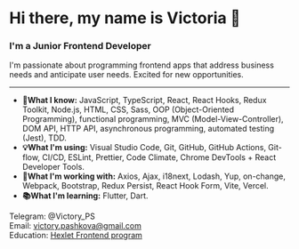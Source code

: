 # Hi there, my name is Victoria 👋

### I'm a Junior Frontend Developer

I'm passionate about programming frontend apps that address business needs and anticipate user needs. Excited for new opportunities.

---

- **🧠What I know:** JavaScript, TypeScript, React, React Hooks, Redux Toolkit, Node.js, HTML, CSS, Sass, OOP (Object-Oriented Programming), functional programming, MVC (Model-View-Controller), DOM API, HTTP API, asynchronous programming, automated testing (Jest), TDD.
- **💡What I'm using:** Visual Studio Code, Git, GitHub, GitHub Actions, Git-flow, CI/CD, ESLint, Prettier, Code Climate, Chrome DevTools + React Developer Tools.
- **🚀What I'm working with:** Axios, Ajax, i18next, Lodash, Yup, on-change, Webpack, Bootstrap, Redux Persist, React Hook Form, Vite, Vercel.
- **📚What I'm learning:** Flutter, Dart.

Telegram: @Victory_PS  
Email: victory.pashkova@gmail.com  
Education: [Hexlet Frontend program](https://ru.hexlet.io/programs/frontend)


<!--
**VictoryPashkova/VictoryPashkova** is a ✨ _special_ ✨ repository because its `README.md` (this file) appears on your GitHub profile.

Here are some ideas to get you started:

- 🔭 I’m currently working on ...
- 🌱 I’m currently learning ...
- 👯 I’m looking to collaborate on ...
- 🤔 I’m looking for help with ...
- 💬 Ask me about ...
- 📫 How to reach me: ...
- 😄 Pronouns: ...
- ⚡ Fun fact: ...
-->
